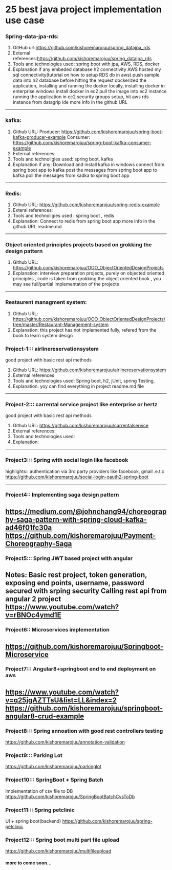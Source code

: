 # 25 best java project implementation use case


### Spring-data-jpa-rds:
1. GitHub url:https://github.com/kishoremarojuu/spring_datajpa_rds
2. External references:https://github.com/kishoremarojuu/spring_datajpa_rds
3. Tools and technologies used: spring boot with jpa, AWS, RDS, docker
4. Explanation if any
   embeded database h2 connectivity
   AWS hosted my sql connectivity(tutorial on how to setup RDS db in aws)
   push sample data into h2 database before hitting the request
   dockerized the application, installing and running the docker locally, installing docker in enterprise windows
   install docker in ec2
   pull the image into ec2 instance
   running the application in ec2
   security groups setup, hit aws rds instance from datagrip ide
  more info in the github URL
------------------------------------------------------------------------------------------------------------------------
### kafka:
1. Github URL:
  Producer: https://github.com/kishoremarojuu/spring-boot-kafka-producer-example
  Consumer: https://github.com/kishoremarojuu/spring-boot-kafka-consumer-example
2. External references:
3. Tools and technoligies used: spring boot, kafka
4. Explanation if any:
   Download and install kafka in windows
   connect from spring boot app to kafka
   post the messages from spring boot app to kafka
   poll the messages from kadka to spring boot app
------------------------------------------------------------------------------------------------------------------------
### Redis:
1. Github URL: https://github.com/kishoremarojuu/spring-redis-example
2. Exteral references:
3. Tools and technoligies used : spring boot , redis
4. Explanation:
    Connect to redis from spring boot app
    more info in the github URL readme.md
------------------------------------------------------------------------------------------------------------------------
### Object oriented principles projects based on grokking the design pattern
1. Github URL: https://github.com/kishoremarojuu/OOO_ObjectOrientedDesignProjects
4. Explanation: interview preparation projects, purely on objected oriented principles ,
code is taken from grokking the object oriented book , you may see full/partial implementation of the projects
------------------------------------------------------------------------------------------------------------------------

### Restaurent managment system:
1. Github URL: https://github.com/kishoremarojuu/OOO_ObjectOrientedDesignProjects/tree/master/Restaurant-Management-system
2. Explanation: this project has not implemented fully, refered from the book to learn system design


### Project-1::: airlinereservationsystem
good project with basic rest api methods
1. Github URL: https://github.com/kishoremarojuu/airlinereservationsystem
2. External references
3. Tools and technologies used: Spring boot, h2, jUnit, spring Testing,
4. Explanation: yoy can find everything in project readme.md file

------------------------------------------------------------------------------------------------------------------------
### Project-2::: carrental service project like enterprise or hertz
good project with basic rest api methods
1. Github URL: https://github.com/kishoremarojuu/carrentalservice
2. External references:
3. Tools and technologies used:
4. Explanation:
------------------------------------------------------------------------------------------------------------------------
### Project3::: Spring with social login like facebook 
highlights:: authentication via 3rd party providers like facebook, gmail .e.t.c
https://github.com/kishoremarojuu/social-login-oauth2-spring-boot

------------------------------------------------------------------------------------------------------------------------
### Project4:: Implementing saga design pattern
https://medium.com/@johnchang94/choreography-saga-pattern-with-spring-cloud-kafka-ad46f01fc30a
https://github.com/kishoremarojuu/Payment-Choreography-Saga
------------------------------------------------------------------------------------------------------------------------
### Project5::: Spring JWT based project with angular 
Notes: Basic rest project, token generation, exposing end points, username, password secured with srping security 
Calling rest api from angular 2 project
https://www.youtube.com/watch?v=rBNOc4ymd1E 
------------------------------------------------------------------------------------------------------------------------
### Project6:: Microservices implementation
https://github.com/kishoremarojuu/Springboot-Microservice
------------------------------------------------------------------------------------------------------------------------
### Project7::: Angular8+springboot end to end deployment on aws 
https://www.youtube.com/watch?v=q25jgAZTTsU&list=LL&index=2
https://github.com/kishoremarojuu/springboot-angular8-crud-example
------------------------------------------------------------------------------------------------------------------------
### Project8::: Spring annoation with good rest controllers testing 
https://github.com/kishoremarojuu/annotation-validation


### Project9::: Parking Lot
https://github.com/kishoremarojuu/parkinglot


### Project10::: SpringBoot + Spring Batch 
Implementation of csv file to DB
https://github.com/kishoremarojuu/SpringBootBatchCvsToDb

### Project11::: Spring petclinic 
UI + spring boot(backend)
https://github.com/kishoremarojuu/spring-petclinic

### Project12::: Spring boot multi part file upload
https://github.com/kishoremarojuu/multifileupload

#### more to come soon... 
